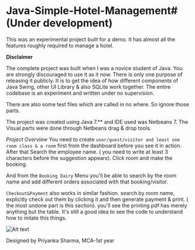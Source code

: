 # Java-Simple-Hotel-Management# (Under development)

This was an experimental project built for a demo. It has almost all the features roughly required to manage a hotel.

**Disclaimer**

The complete project was built when I was a novice student of Java. You are strongly discouraged to use it as it now.
There is only one purpose of releasing it publicly. It is to get the idea of how different components of Java Swing, other UI Library & also SQLite work together. The entire codebase is an experiment and written under no supervision.


There are also some test files which are called in no where. So ignore those parts.

The project was created using Java 7.** and IDE used was Netbeans 7. The Visual parts were done through Netbeans drag & drop tools.


*Project Overview*
You need to create `user/guest/visitor and least one room class & a room` first from the dashboard before you see it in action. After that Search the employee name. ( you need to write at least 3 characters before the suggestion appears). Click room and make the booking.

And from the `Booking Dairy` Menu you'll be able to search by the room name and add different orders associated with that booking/visitor.

`Checkout&Payment` also works in similar fashion. search by room name, explicitly check out them by clicking it and then generate payment & print. ( the most undone part is this section). you'll see the printing pdf has merely anything but the table. It's still a good idea to see the code to understand how to initate this things.


![Alt text](https://s32.postimg.org/4hbw178qt/hotel_management.png "Optional title")

Designed by Priyanka Sharma, MCA-1st year

